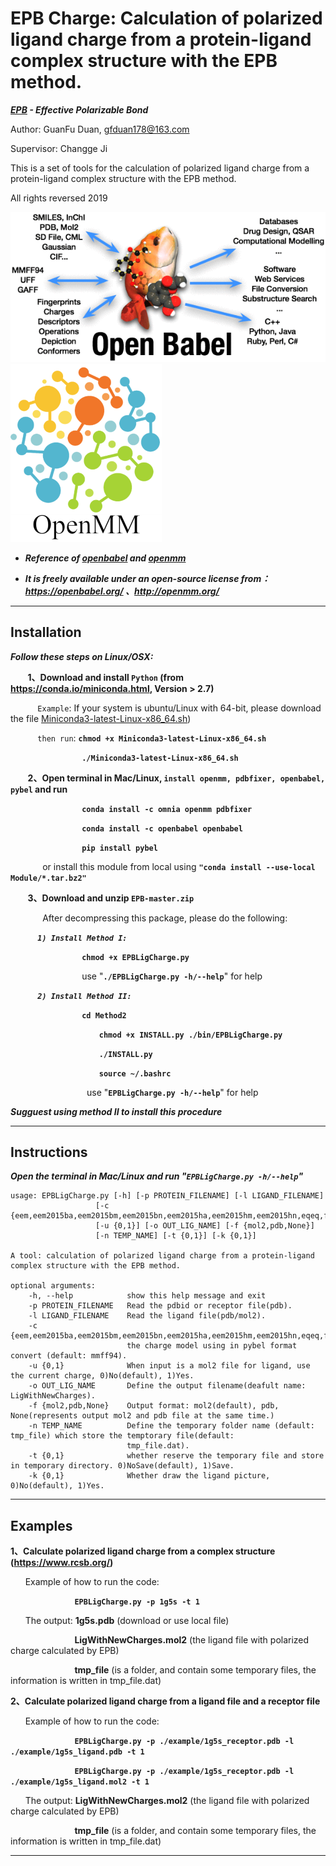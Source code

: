 EPB Charge: Calculation of polarized ligand charge from a protein-ligand complex structure with the EPB method.
================================================================================================================

***[EPB](https://pubs.acs.org/doi/pdf/10.1021/jp4080866) - Effective Polarizable Bond***

Author: GuanFu Duan, gfduan178@163.com

Supervisor: Changge Ji

This is a set of tools for the calculation of polarized ligand charge from a protein-ligand complex structure with the EPB method.

All rights reversed 2019

![](./bin/openbabel.gif)
![](./bin/openmm.png)

* ***Reference of [openbabel](https://jcheminf.biomedcentral.com/track/pdf/10.1186/1758-2946-3-33) and [openmm](https://journals.plos.org/ploscompbiol/article/file?id=10.1371/journal.pcbi.1005659&type=printable)***  

* ***It is freely available under an open-source license from：https://openbabel.org/ 、http://openmm.org/***  

----------------------------------------------------------------------------------------

Installation
------------
***Follow these steps on Linux/OSX:***  

&nbsp;&nbsp;&nbsp;&nbsp;&nbsp;&nbsp; **1、Download and install ```Python``` (from https://conda.io/miniconda.html, Version > 2.7)**  

&nbsp;&nbsp;&nbsp;&nbsp;&nbsp;&nbsp;&nbsp;&nbsp;&nbsp;&nbsp; ```Example```: If your system is ubuntu/Linux with 64-bit, please download the file [Miniconda3-latest-Linux-x86_64.sh](https://repo.anaconda.com/miniconda/Miniconda3-latest-Linux-x86_64.sh))  

&nbsp;&nbsp;&nbsp;&nbsp;&nbsp;&nbsp;&nbsp;&nbsp;&nbsp;&nbsp; ```then run```: **```chmod +x Miniconda3-latest-Linux-x86_64.sh```**

&nbsp;&nbsp;&nbsp;&nbsp;&nbsp;&nbsp;&nbsp;&nbsp;&nbsp;&nbsp;&nbsp;&nbsp;&nbsp;&nbsp;&nbsp;&nbsp;&nbsp;&nbsp;&nbsp;&nbsp;&nbsp;&nbsp;&nbsp;&nbsp;&nbsp;&nbsp;&nbsp;&nbsp; **```./Miniconda3-latest-Linux-x86_64.sh```**   
  
&nbsp;&nbsp;&nbsp;&nbsp;&nbsp;&nbsp; **2、Open terminal in Mac/Linux, ```install openmm, pdbfixer, openbabel, pybel``` and run**  

&nbsp;&nbsp;&nbsp;&nbsp;&nbsp;&nbsp;&nbsp;&nbsp;&nbsp;&nbsp;&nbsp;&nbsp;&nbsp;&nbsp;&nbsp;&nbsp;&nbsp;&nbsp;&nbsp;&nbsp;&nbsp;&nbsp;&nbsp;&nbsp;&nbsp;&nbsp;&nbsp;&nbsp; **```conda install -c omnia openmm pdbfixer```**  

&nbsp;&nbsp;&nbsp;&nbsp;&nbsp;&nbsp;&nbsp;&nbsp;&nbsp;&nbsp;&nbsp;&nbsp;&nbsp;&nbsp;&nbsp;&nbsp;&nbsp;&nbsp;&nbsp;&nbsp;&nbsp;&nbsp;&nbsp;&nbsp;&nbsp;&nbsp;&nbsp;&nbsp; **```conda install -c openbabel openbabel```**  

&nbsp;&nbsp;&nbsp;&nbsp;&nbsp;&nbsp;&nbsp;&nbsp;&nbsp;&nbsp;&nbsp;&nbsp;&nbsp;&nbsp;&nbsp;&nbsp;&nbsp;&nbsp;&nbsp;&nbsp;&nbsp;&nbsp;&nbsp;&nbsp;&nbsp;&nbsp;&nbsp;&nbsp; **```pip install pybel```**  
  
&nbsp;&nbsp;&nbsp;&nbsp;&nbsp;&nbsp;&nbsp;&nbsp;&nbsp;&nbsp;&nbsp;&nbsp; or install this module from local using **```"conda install --use-local Module/*.tar.bz2"```**
  
&nbsp;&nbsp;&nbsp;&nbsp;&nbsp;&nbsp; **3、Download and unzip ```EPB-master.zip```**  

&nbsp;&nbsp;&nbsp;&nbsp;&nbsp;&nbsp;&nbsp;&nbsp;&nbsp;&nbsp;&nbsp;&nbsp; After decompressing this package, please do the following:

&nbsp;&nbsp;&nbsp;&nbsp;&nbsp;&nbsp;&nbsp;&nbsp;&nbsp;&nbsp; ***```1) Install Method I:```***

&nbsp;&nbsp;&nbsp;&nbsp;&nbsp;&nbsp;&nbsp;&nbsp;&nbsp;&nbsp;&nbsp;&nbsp;&nbsp;&nbsp;&nbsp;&nbsp;&nbsp;&nbsp;&nbsp;&nbsp;&nbsp;&nbsp;&nbsp;&nbsp;&nbsp;&nbsp;&nbsp;&nbsp; **```chmod +x EPBLigCharge.py```**

&nbsp;&nbsp;&nbsp;&nbsp;&nbsp;&nbsp;&nbsp;&nbsp;&nbsp;&nbsp;&nbsp;&nbsp;&nbsp;&nbsp;&nbsp;&nbsp;&nbsp;&nbsp;&nbsp;&nbsp;&nbsp;&nbsp;&nbsp;&nbsp;&nbsp;&nbsp;&nbsp;&nbsp; use "**```./EPBLigCharge.py -h/--help```**" for help  

&nbsp;&nbsp;&nbsp;&nbsp;&nbsp;&nbsp;&nbsp;&nbsp;&nbsp;&nbsp; ***```2) Install Method II:```***  

&nbsp;&nbsp;&nbsp;&nbsp;&nbsp;&nbsp;&nbsp;&nbsp;&nbsp;&nbsp;&nbsp;&nbsp;&nbsp;&nbsp;&nbsp;&nbsp;&nbsp;&nbsp;&nbsp;&nbsp;&nbsp;&nbsp;&nbsp;&nbsp;&nbsp;&nbsp;&nbsp;&nbsp; **```cd Method2```**  

&nbsp;&nbsp;&nbsp;&nbsp;&nbsp;&nbsp;&nbsp;&nbsp;&nbsp;&nbsp;&nbsp;&nbsp;&nbsp;&nbsp;&nbsp;&nbsp;&nbsp;&nbsp;&nbsp;&nbsp;&nbsp;&nbsp;&nbsp;&nbsp;&nbsp;&nbsp;&nbsp;&nbsp;&nbsp;&nbsp;&nbsp;&nbsp;&nbsp;&nbsp;&nbsp; **```chmod +x INSTALL.py ./bin/EPBLigCharge.py```**    

&nbsp;&nbsp;&nbsp;&nbsp;&nbsp;&nbsp;&nbsp;&nbsp;&nbsp;&nbsp;&nbsp;&nbsp;&nbsp;&nbsp;&nbsp;&nbsp;&nbsp;&nbsp;&nbsp;&nbsp;&nbsp;&nbsp;&nbsp;&nbsp;&nbsp;&nbsp;&nbsp;&nbsp;&nbsp;&nbsp;&nbsp;&nbsp;&nbsp;&nbsp;&nbsp; **```./INSTALL.py```**  

&nbsp;&nbsp;&nbsp;&nbsp;&nbsp;&nbsp;&nbsp;&nbsp;&nbsp;&nbsp;&nbsp;&nbsp;&nbsp;&nbsp;&nbsp;&nbsp;&nbsp;&nbsp;&nbsp;&nbsp;&nbsp;&nbsp;&nbsp;&nbsp;&nbsp;&nbsp;&nbsp;&nbsp;&nbsp;&nbsp;&nbsp;&nbsp;&nbsp;&nbsp;&nbsp; **```source ~/.bashrc```**  

&nbsp;&nbsp;&nbsp;&nbsp;&nbsp;&nbsp;&nbsp;&nbsp;&nbsp;&nbsp;&nbsp;&nbsp;&nbsp;&nbsp;&nbsp;&nbsp;&nbsp;&nbsp;&nbsp;&nbsp;&nbsp;&nbsp;&nbsp;&nbsp;&nbsp;&nbsp;&nbsp;&nbsp;&nbsp;&nbsp; use "**```EPBLigCharge.py -h/--help```**" for help  
       
***Sugguest using method II to install this procedure***

------------------------------------------------------

Instructions
------------

***Open the terminal in Mac/Linux and run "```EPBLigCharge.py -h/--help```"***

    usage: EPBLigCharge.py [-h] [-p PROTEIN_FILENAME] [-l LIGAND_FILENAME]
                       [-c {eem,eem2015ba,eem2015bm,eem2015bn,eem2015ha,eem2015hm,eem2015hn,eqeq,fromfile,gasteiger,mmff94...}]
                       [-u {0,1}] [-o OUT_LIG_NAME] [-f {mol2,pdb,None}]
                       [-n TEMP_NAME] [-t {0,1}] [-k {0,1}]

    A tool: calculation of polarized ligand charge from a protein-ligand complex structure with the EPB method.

    optional arguments:
        -h, --help            show this help message and exit
        -p PROTEIN_FILENAME   Read the pdbid or receptor file(pdb).
        -l LIGAND_FILENAME    Read the ligand file(pdb/mol2).
        -c {eem,eem2015ba,eem2015bm,eem2015bn,eem2015ha,eem2015hm,eem2015hn,eqeq,fromfile,gasteiger,mmff94,none,qeq,qtpie}
                              the charge model using in pybel format convert (default: mmff94).
        -u {0,1}              When input is a mol2 file for ligand, use the current charge, 0)No(default), 1)Yes.
        -o OUT_LIG_NAME       Define the output filename(deafult name: LigWithNewCharges).
        -f {mol2,pdb,None}    Output format: mol2(default), pdb, None(represents output mol2 and pdb file at the same time.)
        -n TEMP_NAME          Define the temporary folder name (default: tmp_file) which store the temptorary file(default:
                              tmp_file.dat).
        -t {0,1}              whether reserve the temporary file and store in temporary directory. 0)NoSave(default), 1)Save.
        -k {0,1}              Whether draw the ligand picture, 0)No(default), 1)Yes.

-----------------------------------------------------------------------------------------------------------------------------

Examples
--------

**1、Calculate polarized ligand charge from a complex structure (https://www.rcsb.org/)**  

&nbsp;&nbsp;&nbsp;&nbsp;&nbsp; Example of how to run the code:
       
&nbsp;&nbsp;&nbsp;&nbsp;&nbsp;&nbsp;&nbsp;&nbsp;&nbsp;&nbsp;&nbsp;&nbsp;&nbsp;&nbsp;&nbsp;&nbsp;&nbsp;&nbsp;&nbsp;&nbsp;&nbsp;&nbsp;&nbsp;&nbsp;&nbsp; **```EPBLigCharge.py -p 1g5s -t 1  ```**  

&nbsp;&nbsp;&nbsp;&nbsp;&nbsp; The output: **1g5s.pdb** (download or use local file)  

&nbsp;&nbsp;&nbsp;&nbsp;&nbsp;&nbsp;&nbsp;&nbsp;&nbsp;&nbsp;&nbsp;&nbsp;&nbsp;&nbsp;&nbsp;&nbsp;&nbsp;&nbsp;&nbsp;&nbsp;&nbsp;&nbsp;&nbsp;&nbsp;&nbsp; **LigWithNewCharges.mol2** (the ligand file with polarized charge calculated by EPB)  

&nbsp;&nbsp;&nbsp;&nbsp;&nbsp;&nbsp;&nbsp;&nbsp;&nbsp;&nbsp;&nbsp;&nbsp;&nbsp;&nbsp;&nbsp;&nbsp;&nbsp;&nbsp;&nbsp;&nbsp;&nbsp;&nbsp;&nbsp;&nbsp;&nbsp; **tmp_file** (is a folder, and contain some temporary files, the information is written in tmp_file.dat)  
                  
**2、Calculate polarized ligand charge from a ligand file and a receptor file**

&nbsp;&nbsp;&nbsp;&nbsp;&nbsp; Example of how to run the code:

&nbsp;&nbsp;&nbsp;&nbsp;&nbsp;&nbsp;&nbsp;&nbsp;&nbsp;&nbsp;&nbsp;&nbsp;&nbsp;&nbsp;&nbsp;&nbsp;&nbsp;&nbsp;&nbsp;&nbsp;&nbsp;&nbsp;&nbsp;&nbsp;&nbsp; **```EPBLigCharge.py -p ./example/1g5s_receptor.pdb -l ./example/1g5s_ligand.pdb -t 1```**
            
&nbsp;&nbsp;&nbsp;&nbsp;&nbsp;&nbsp;&nbsp;&nbsp;&nbsp;&nbsp;&nbsp;&nbsp;&nbsp;&nbsp;&nbsp;&nbsp;&nbsp;&nbsp;&nbsp;&nbsp;&nbsp;&nbsp;&nbsp;&nbsp;&nbsp; **```EPBLigCharge.py -p ./example/1g5s_receptor.pdb -l ./example/1g5s_ligand.mol2 -t 1```**
       
&nbsp;&nbsp;&nbsp;&nbsp;&nbsp; The output: **LigWithNewCharges.mol2** (the ligand file with polarized charge calculated by EPB)  

&nbsp;&nbsp;&nbsp;&nbsp;&nbsp;&nbsp;&nbsp;&nbsp;&nbsp;&nbsp;&nbsp;&nbsp;&nbsp;&nbsp;&nbsp;&nbsp;&nbsp;&nbsp;&nbsp;&nbsp;&nbsp;&nbsp;&nbsp;&nbsp;&nbsp; **tmp_file** (is a folder, and contain some temporary files, the information is written in tmp_file.dat)

-----------------------------------------------------------------------------------------------------------------------------

